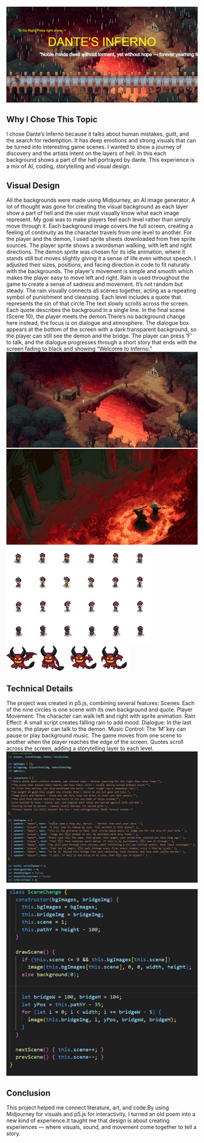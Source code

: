 ![bg](homescreen/home_screen.png)
## Why I Chose This Topic
I chose Dante’s Inferno because it talks about human mistakes, guilt, and the search for redemption. It has deep emotions and strong visuals that can be turned into interesting game scenes. I wanted to show a journey of discovery and the artists intent on the layers of hell. In this each background shows a part of the hell portrayed by dante. This experience is a mix of AI, coding, storytelling and visual design.

## Visual Design
All the backgrounds were made using Midjourney, an AI image generator. A lot of thought was gone for creating the visual background as each layer show a part of hell and the user must visually know what each image represent. My goal was to make players feel each level rather than simply move through it. Each background image covers the full screen, creating a feeling of continuity as the character travels from one level to another. For the player and the demon, I used sprite sheets downloaded from free sprite sources. The player sprite shows a swordsman walking, with left and right directions. The demon sprite was chosen for its idle animation, where it stands still but moves slightly giving it a sense of life even without speech. I adjusted their sizes, positions, and facing direction in code to fit naturally with the backgrounds. The player’s movement is simple and smooth which makes the player easy to move left and right. Rain is used throughout the game to create a sense of sadness and movement. It’s not random but steady. The rain visually connects all scenes together, acting as a repeating symbol of punishment and cleansing. Each level includes a quote that represents the sin of that circle.The text slowly scrolls across the screen. Each quote describes the background in a single line. In the final scene (Scene 10), the player meets the demon.There’s no background change here instead, the focus is on dialogue and atmosphere. The dialogue box appears at the bottom of the screen with a dark transparent background, so the player can still see the demon and the bridge. The player can press ‘F’ to talk, and the dialogue progresses through a short story that ends with the screen fading to black and showing “Welcome to Inferno.”
![bg](Images/limbo.jpeg)
![bg](Images/treachery.jpeg)
![bg](character/Swordsman_lvl2_Walk_with_shadow.png)
![bg](devil/IDLE.png)
## Technical Details
The project was created in p5.js, combining several features:
Scenes: Each of the nine circles is one scene with its own background and quote.
Player Movement: The character can walk left and right with sprite animation.
Rain Effect: A small script creates falling rain to add mood.
Dialogue: In the last scene, the player can talk to the demon.
Music Control: The ‘M’ key can pause or play background music.
The game moves from one scene to another when the player reaches the edge of the screen. Quotes scroll across the screen, adding a storytelling layer to each level.
![bg](code/code_1.png)



![bg](code/code_2.png)

## Conclusion
This project helped me connect literature, art, and code.By using Midjourney for visuals and p5.js for interactivity, I turned an old poem into a new kind of experience.It taught me that design is about creating experiences — where visuals, sound, and movement come together to tell a story.